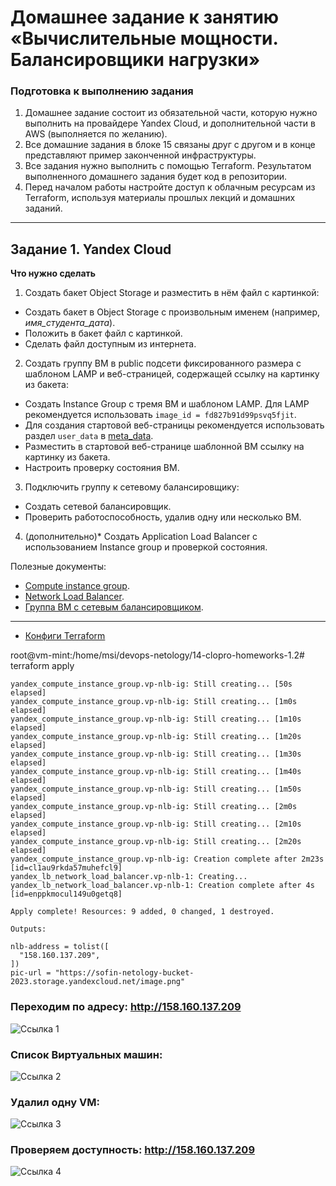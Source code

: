 # Домашнее задание к занятию «Вычислительные мощности. Балансировщики нагрузки»  

### Подготовка к выполнению задания

1. Домашнее задание состоит из обязательной части, которую нужно выполнить на провайдере Yandex Cloud, и дополнительной части в AWS (выполняется по желанию). 
2. Все домашние задания в блоке 15 связаны друг с другом и в конце представляют пример законченной инфраструктуры.  
3. Все задания нужно выполнить с помощью Terraform. Результатом выполненного домашнего задания будет код в репозитории. 
4. Перед началом работы настройте доступ к облачным ресурсам из Terraform, используя материалы прошлых лекций и домашних заданий.

---
## Задание 1. Yandex Cloud 

**Что нужно сделать**

1. Создать бакет Object Storage и разместить в нём файл с картинкой:

 - Создать бакет в Object Storage с произвольным именем (например, _имя_студента_дата_).
 - Положить в бакет файл с картинкой.
 - Сделать файл доступным из интернета.
 
2. Создать группу ВМ в public подсети фиксированного размера с шаблоном LAMP и веб-страницей, содержащей ссылку на картинку из бакета:

 - Создать Instance Group с тремя ВМ и шаблоном LAMP. Для LAMP рекомендуется использовать `image_id = fd827b91d99psvq5fjit`.
 - Для создания стартовой веб-страницы рекомендуется использовать раздел `user_data` в [meta_data](https://cloud.yandex.ru/docs/compute/concepts/vm-metadata).
 - Разместить в стартовой веб-странице шаблонной ВМ ссылку на картинку из бакета.
 - Настроить проверку состояния ВМ.
 
3. Подключить группу к сетевому балансировщику:

 - Создать сетевой балансировщик.
 - Проверить работоспособность, удалив одну или несколько ВМ.
4. (дополнительно)* Создать Application Load Balancer с использованием Instance group и проверкой состояния.

Полезные документы:

- [Compute instance group](https://registry.terraform.io/providers/yandex-cloud/yandex/latest/docs/resources/compute_instance_group).
- [Network Load Balancer](https://registry.terraform.io/providers/yandex-cloud/yandex/latest/docs/resources/lb_network_load_balancer).
- [Группа ВМ с сетевым балансировщиком](https://cloud.yandex.ru/docs/compute/operations/instance-groups/create-with-balancer).

---

- [Конфиги Terraform]()

root@vm-mint:/home/msi/devops-netology/14-clopro-homeworks-1.2# terraform apply

```
yandex_compute_instance_group.vp-nlb-ig: Still creating... [50s elapsed]
yandex_compute_instance_group.vp-nlb-ig: Still creating... [1m0s elapsed]
yandex_compute_instance_group.vp-nlb-ig: Still creating... [1m10s elapsed]
yandex_compute_instance_group.vp-nlb-ig: Still creating... [1m20s elapsed]
yandex_compute_instance_group.vp-nlb-ig: Still creating... [1m30s elapsed]
yandex_compute_instance_group.vp-nlb-ig: Still creating... [1m40s elapsed]
yandex_compute_instance_group.vp-nlb-ig: Still creating... [1m50s elapsed]
yandex_compute_instance_group.vp-nlb-ig: Still creating... [2m0s elapsed]
yandex_compute_instance_group.vp-nlb-ig: Still creating... [2m10s elapsed]
yandex_compute_instance_group.vp-nlb-ig: Still creating... [2m20s elapsed]
yandex_compute_instance_group.vp-nlb-ig: Creation complete after 2m23s [id=cl1au9rkda57muhefcl9]
yandex_lb_network_load_balancer.vp-nlb-1: Creating...
yandex_lb_network_load_balancer.vp-nlb-1: Creation complete after 4s [id=enppkmocul149u0getq8]

Apply complete! Resources: 9 added, 0 changed, 1 destroyed.

Outputs:

nlb-address = tolist([
  "158.160.137.209",
])
pic-url = "https://sofin-netology-bucket-2023.storage.yandexcloud.net/image.png"
```

### Переходим по адресу: http://158.160.137.209

![Ссылка 1]()

### Список Виртуальных машин: 

![Ссылка 2]()

### Удалил одну VM:

![Ссылка 3]()

### Проверяем доступность: http://158.160.137.209

![Ссылка 4]()